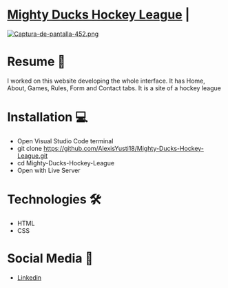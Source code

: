 # [Mighty Ducks Hockey League](https://alexisyusti.netlify.app/) | 

[![Captura-de-pantalla-452.png](https://i.postimg.cc/Dwt0dRt8/Captura-de-pantalla-452.png)](https://alexisyusti.netlify.app/)

# Resume 📜
I worked on this website developing the whole interface. It has Home, About, Games, Rules, Form and Contact tabs. It is a site of a hockey league

# Installation 💻
 - Open Visual Studio Code terminal
 - git clone https://github.com/AlexisYusti18/Mighty-Ducks-Hockey-League.git
 - cd Mighty-Ducks-Hockey-League
 - Open with Live Server

# Technologies 🛠
- HTML
- CSS

# Social Media 📶
- [Linkedin ](https://www.linkedin.com/in/alexisyusti)